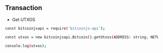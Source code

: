 ## Transaction

* Get UTXOS

``` bash
const bitcoinjsapi = require('bitcoinjs-api');

const utxos = new bitcoinjsapi.Bitcoin().getUtxos(ADDRESS: string, NETWORK: string);

console.log(utxos);
```